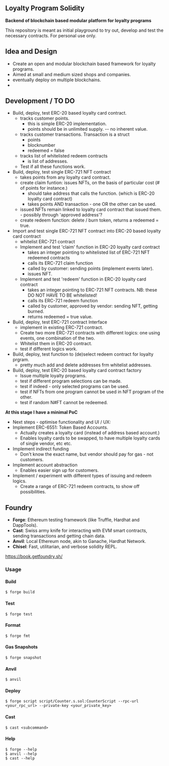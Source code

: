 ## Loyalty Program Solidity 
**Backend of blockchain based modular platform for loyalty programs**

This repository is meant as initial playground to try out, develop and test the necessary contracts.
For personal use only. 

## Idea and Design

- Create an open and modular blockchain based framework for loyalty programs. 
- Aimed at small and medium sized shops and companies. 
- eventually deploy on multiple blockchains. 
-     

## Development / TO DO 

- Build, deploy, test ERC-20 based loyalty card contract. 
  - tracks customer points. 
    - this is simple ERC-20 implementation. 
    - points should be in unlimited supply. -- no inherent value. 
  - tracks customer transactions. Transaction is a struct
    - points 
    - blocknumber 
    - redeemed = false
  - tracks list of whitelisted redeem contracts
    - is list of addresses. 
  - Test if all these functions work. 
- Build, deploy, test single ERC-721 NFT contract 
  - takes points from any loyalty card contract. 
  - create claim funtion: issues NFTs, on the basis of particular cost (# of points for instance.) 
    - should take address that calls the function. (which is ERC-20 loyalty card contract)
    - takes points AND transaction - one OR the other can be used. 
  - issued NFTs remain linked to loyalty card contract that issued them. - possibly through 'approved address'? 
  - create redeem function: delete / burn token, returns a redeemed = true.  
- Import and test single ERC-721 NFT contract into ERC-20 based loyalty card contract
  - whitelist ERC-721 contract
  - Implement and test 'claim' function in ERC-20 loyalty card contract
    - takes an integer pointing to whitelisted list of ERC-721 NFT redeemed contracts
    - calls its ERC-721 claim function   
    - called by customer: sending points (implement events later).
    - issues NFT. 
  - Implement and test 'redeem' function in ERC-20 loyalty card contract
    - takes an integer pointing to ERC-721 NFT contracts. NB: these DO NOT HAVE TO BE whitelisted! 
    - calls its ERC-721 redeem function
    - called by customer, approved by vendor: sending NFT, getting burned. 
    - returns redeemed = true value.  
- Build, deploy, test ERC-721 contract Interface
  - implement in existing ERC-721 contract. 
  - Create two more ERC-721 contracts with different logics: one using events, one combination of the two. 
  - Whitelist them in ERC-20 contract.
  - test if different logics work. 
- Build, deploy, test function to (de)select redeem contract for loyalty prgram. 
  - pretty much add and delete addresses frm whitelist addresses. 
- Build, deploy, test ERC-20 based loyalty card contract factory
  - Issue multiple loyalty programs. 
  - test if different program selections can be made. 
  - test if indeed - only selected programs can be used. 
  - test if NFTs from one program cannot be used in NFT program of the other. 
  - test if random N#FT cannot be redeemed.

**At this stage I have a minimal PoC** 

- Next steps - optimise functionality and UI / UX: 
- Implement ERC-6551: Token Based Accounts. 
  - Actually creates a loyalty card (instead of address based account.)
  - Enables loyalty cards to be swapped, to have multiple loyalty cards of single vendor, etc etc. 
- Implement indirect funding
  - Don't know the exact name, but vendor should pay for gas - not customers. 
- Implement account abstraction
  - Enables easier sign up for customers. 
- Implement / experiment with different types of issuing and redeem logics. 
  - Create a range of ERC-721 redeem contracts, to show off possibilities.  

## Foundry

-   **Forge**: Ethereum testing framework (like Truffle, Hardhat and DappTools).
-   **Cast**: Swiss army knife for interacting with EVM smart contracts, sending transactions and getting chain data.
-   **Anvil**: Local Ethereum node, akin to Ganache, Hardhat Network.
-   **Chisel**: Fast, utilitarian, and verbose solidity REPL.


https://book.getfoundry.sh/

### Usage

#### Build

```shell
$ forge build
```

#### Test

```shell
$ forge test
```

#### Format

```shell
$ forge fmt
```

#### Gas Snapshots

```shell
$ forge snapshot
```

#### Anvil

```shell
$ anvil
```

#### Deploy

```shell
$ forge script script/Counter.s.sol:CounterScript --rpc-url <your_rpc_url> --private-key <your_private_key>
```

#### Cast

```shell
$ cast <subcommand>
```

#### Help

```shell
$ forge --help
$ anvil --help
$ cast --help
```
